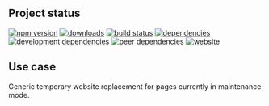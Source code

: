 <!-- !/usr/bin/env markdown
-*- coding: utf-8 -*-
region header
Copyright Torben Sickert 16.12.2012

License
-------

This library written by Torben Sickert stand under a creative commons naming
3.0 unported license. See https://creativecommons.org/licenses/by/3.0/deed.de
endregion -->

Project status
--------------

[![npm version](https://badge.fury.io/js/maintenancewebsite.svg)](https://www.npmjs.com/package/maintenancewebsite)
[![downloads](https://img.shields.io/npm/dy/maintenancewebsite.svg)](https://www.npmjs.com/package/maintenancewebsite)
[![build status](https://travis-ci.org/thaibault/maintenanceWebsite.svg?branch=master)](https://travis-ci.org/thaibault/maintenanceWebsite)
[![dependencies](https://img.shields.io/david/thaibault/maintenancewebsite.svg)](https://david-dm.org/thaibault/maintenancewebsite)
[![development dependencies](https://img.shields.io/david/dev/thaibault/maintenancewebsite.svg)](https://david-dm.org/thaibault/maintenancewebsite?type=dev)
[![peer dependencies](https://img.shields.io/david/peer/thaibault/maintenancewebsite.svg)](https://david-dm.org/thaibault/maintenancewebsite?type=peer)
[![website](https://img.shields.io/website-up-down-green-red/https/torben.website/maintenanceWebsite.svg?label=website)](https://torben.website/maintenanceWebsite)

<!--|deDE:Einsatz-->
Use case
--------

Generic temporary website replacement for pages currently in maintenance mode.

<!-- region modline
vim: set tabstop=4 shiftwidth=4 expandtab:
vim: foldmethod=marker foldmarker=region,endregion:
endregion -->
